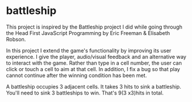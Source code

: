 # battleship

This project is inspired by the Battleship project I did while going through the Head First JavaScript Programming by Eric Freeman
& Elisabeth Robson.

In this project I extend the game's functionality by improving its user experience. I give the player, audio/visual feedback and an alternative way to interact with the game. Rather than type in a cell number, the user can click or touch a cell to aim at that cell. In addition, I fix a bug so that play cannot continue after the winning condition has been met.

A battleship occupies 3 adjacent cells. It takes 3 hits to sink a battleship. You'll need to sink 3 battleships to win. That's 9(3 
x3)hits in total.
